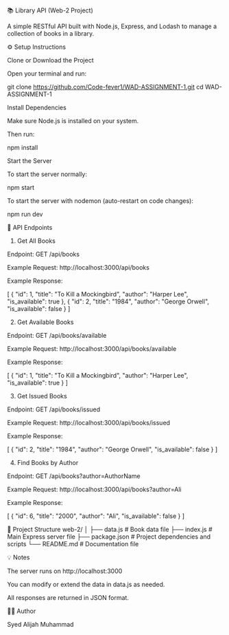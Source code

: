 📚 Library API (Web-2 Project)

A simple RESTful API built with Node.js, Express, and Lodash to manage a collection of books in a library.

⚙️ Setup Instructions

Clone or Download the Project

Open your terminal and run:

git clone https://github.com/Code-fever1/WAD-ASSIGNMENT-1.git
cd WAD-ASSIGNMENT-1


Install Dependencies

Make sure Node.js is installed on your system.

Then run:

npm install


Start the Server

To start the server normally:

npm start


To start the server with nodemon (auto-restart on code changes):

npm run dev

🚀 API Endpoints
1. Get All Books

Endpoint: GET /api/books

Example Request:
http://localhost:3000/api/books

Example Response:

[
  {
    "id": 1,
    "title": "To Kill a Mockingbird",
    "author": "Harper Lee",
    "is_available": true
  },
  {
    "id": 2,
    "title": "1984",
    "author": "George Orwell",
    "is_available": false
  }
]

2. Get Available Books

Endpoint: GET /api/books/available

Example Request:
http://localhost:3000/api/books/available

Example Response:

[
  {
    "id": 1,
    "title": "To Kill a Mockingbird",
    "author": "Harper Lee",
    "is_available": true
  }
]

3. Get Issued Books

Endpoint: GET /api/books/issued

Example Request:
http://localhost:3000/api/books/issued

Example Response:

[
  {
    "id": 2,
    "title": "1984",
    "author": "George Orwell",
    "is_available": false
  }
]

4. Find Books by Author

Endpoint: GET /api/books?author=AuthorName

Example Request:
http://localhost:3000/api/books?author=Ali

Example Response:

[
  {
    "id": 6,
    "title": "2000",
    "author": "Ali",
    "is_available": false
  }
]

🧩 Project Structure
web-2/
│
├── data.js          # Book data file
├── index.js         # Main Express server file
├── package.json     # Project dependencies and scripts
└── README.md        # Documentation file

💡 Notes

The server runs on http://localhost:3000

You can modify or extend the data in data.js as needed.

All responses are returned in JSON format.

👨‍💻 Author

Syed Alijah Muhammad
